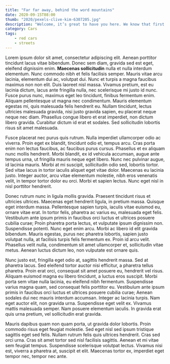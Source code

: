 ```yaml
---
title: "Far far away, behind the word mountains"
date: 2020-09-15T08:00
thumb: "2020/pexels-clive-kim-6307205.jpg"
description: "Welcome, it’s great to have you here. We know that first impressions are important, so we’ve populated your new site with some initial getting started posts that will help you get familiar with everything in no time."
category: Cars
tags:
    - red cars
    - streets
---
```


Lorem ipsum dolor sit amet, consectetur adipiscing elit. Aenean porttitor tincidunt lacus vitae bibendum. Donec sem diam, gravida sed est eget, eleifend dignissim enim. **Maecenas sollicitudin** nulla et nulla interdum elementum. Nunc commodo nibh et felis facilisis semper. Mauris vitae arcu lacinia, elementum dui ac, volutpat dui. Nunc et turpis a magna faucibus maximus non non elit. Duis laoreet nisl massa. Vivamus pretium, est eu lacinia dictum, lacus ante fringilla nulla, nec scelerisque mi justo id nunc. Fusce purus nunc, maximus eget leo tincidunt, finibus fermentum enim. Aliquam pellentesque ut magna nec condimentum. Mauris elementum egestas mi, quis malesuada felis hendrerit eu. Nullam tincidunt, lectus ultricies malesuada gravida, nisi justo gravida sapien, eu placerat neque neque nec diam. Phasellus congue libero et erat imperdiet, non dictum libero gravida. Curabitur dictum id erat et sodales. Sed sollicitudin lobortis risus sit amet malesuada.

Fusce placerat nec purus quis rutrum. Nulla imperdiet ullamcorper odio ac viverra. Proin eget ex blandit, tincidunt odio et, tempus arcu. Cras porta enim non lectus faucibus, ac faucibus purus cursus. Phasellus et ex aliquam nunc mollis hendrerit. Morbi blandit, ex id vehicula accumsan, augue ante tempus urna, ut fringilla mauris neque eget libero. Nunc nec pulvinar augue, id lacinia mauris. Morbi at mi suscipit, sollicitudin odio sed, lobortis tortor. Sed vitae lacus in tortor iaculis aliquet eget vitae dolor. Maecenas eu lacinia justo. Integer auctor, arcu vitae elementum molestie, nibh eros venenatis velit, in tempor tortor dolor eu orci. Morbi et sapien lectus. Nunc eget nisl in nisl porttitor hendrerit.

Donec rutrum nunc in ligula mollis gravida. Praesent tincidunt risus et ultricies ultrices. Maecenas eget hendrerit ligula, in pretium massa. Quisque eget interdum massa. Pellentesque sapien turpis, iaculis vitae euismod eu, ornare vitae erat. In tortor felis, pharetra ac varius eu, malesuada eget felis. Vestibulum ante ipsum primis in faucibus orci luctus et ultrices posuere cubilia curae; Proin pharetra porta lectus, et vulputate ipsum dignissim non. Suspendisse potenti. Nunc eget enim arcu. Morbi ac libero id elit gravida bibendum. Mauris egestas, purus nec pharetra lobortis, sapien justo volutpat nulla, at facilisis turpis felis fermentum ex. Proin id arcu velit. Phasellus velit nulla, condimentum sit amet ullamcorper et, sollicitudin vitae metus. Aenean luctus dictum leo, non vulputate est ornare quis.

Nunc justo est, fringilla eget odio at, sagittis hendrerit massa. Sed at pharetra lacus. Sed eleifend tortor auctor nisi efficitur, a pharetra tellus pharetra. Proin erat orci, consequat sit amet posuere eu, hendrerit vel risus. Aliquam euismod magna eu libero tincidunt, a luctus eros suscipit. Morbi porta sem vitae nulla lacinia, eu eleifend nibh fermentum. Suspendisse varius magna quam, sed consequat felis porttitor eu. Vestibulum ante ipsum primis in faucibus orci luctus et ultrices posuere cubilia curae; Aenean sodales dui nec mauris interdum accumsan. Integer ac lacinia turpis. Nam eget auctor elit, non gravida urna. Suspendisse eget velit ex. Vivamus mattis malesuada semper. Nam posuere elementum iaculis. In gravida erat quis urna pretium, vel sollicitudin erat gravida.

Mauris dapibus quam non quam porta, ut gravida dolor lobortis. Proin commodo risus eget feugiat molestie. Sed eget nisl sed ipsum tristique sagittis eget sed felis. Nullam rutrum felis quis ultrices hendrerit. Cras sed orci urna. Cras sit amet tortor sed nisl facilisis sagittis. Aenean et mi vitae sem feugiat tempus. Suspendisse scelerisque volutpat lectus. Vivamus nisi est, viverra a pharetra at, suscipit et elit. Maecenas tortor ex, imperdiet eget tempor nec, tempor nec ante.
